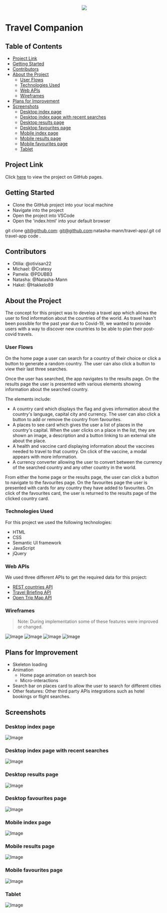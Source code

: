 <div style="text-align:center"><a href="https://natasha-mann.github.io/travel-app/"><img src="./assets/favicon/apple-touch-icon.png"/></a></div>

<h1>Travel Companion</h1>

<h2> Table of Contents </h2>

- [Project Link](#project-link)
- [Getting Started](#getting-started)
- [Contributors](#contributors)
- [About the Project](#about-the-project)
  - [User Flows](#user-flows)
  - [Technologies Used](#technologies-used)
  - [Web APIs](#web-apis)
  - [Wireframes](#wireframes)
- [Plans for Improvement](#plans-for-improvement)
- [Screenshots](#screenshots)
  - [Desktop index page](#desktop-index-page)
  - [Desktop index page with recent searches](#desktop-index-page-with-recent-searches)
  - [Desktop results page](#desktop-results-page)
  - [Desktop favourites page](#desktop-favourites-page)
  - [Mobile index page](#mobile-index-page)
  - [Mobile results page](#mobile-results-page)
  - [Mobile favourites page](#mobile-favourites-page)
  - [Tablet](#tablet)

## Project Link

Click [here](https://natasha-mann.github.io/travel-app/) to view the project on GitHub pages.

## Getting Started

- Clone the GitHub project into your local machine
- Navigate into the project
- Open the project into VSCode
- Open the 'index.html' into your default browser

git clone git@github.com: git@github.com:natasha-mann/travel-app/.git
cd travel-app
code .

## Contributors

- Otilia: @otivisan22
- Michael: @Cratesy
- Pamela: @PDUBB3
- Natasha: @Natasha-Mann
- Hakel: @Hakkelo89

## About the Project

The concept for this project was to develop a travel app which allows the user to find information about the countries of the world. As travel hasn't been possible for the past year due to Covid-19, we wanted to provide users with a way to discover new countries to be able to plan their post-covid travels.

### User Flows

On the home page a user can search for a country of their choice or click a button to generate a random country. The user can also click a button to view their last three searches.

Once the user has searched, the app navigates to the results page. On the results page the user is presented with various elements showing information about the searched country.

The elements include:

- A country card which displays the flag and gives information about the country's language, capital city and currency. The user can also click a button to add or remove the country from favourites.
- A places to see card which gives the user a list of places in the country's capital. When the user clicks on a place in the list, they are shown an image, a description and a button linking to an external site about the place.
- A health and vaccine card displaying information about the vaccines needed to travel to that country. On click of the vaccine, a modal appears with more information.
- A currency converter allowing the user to convert between the currency of the searched country and any other country in the world.

From either the home page or the results page, the user can click a button to navigate to the favourites page. On the favourites page the user is presented with cards for any country they have added to favourites. On click of the favourites card, the user is returned to the results page of the clicked country card.

### Technologies Used

For this project we used the following technologies:

- HTML
- CSS
- Semantic UI framework
- JavaScript
- jQuery

### Web APIs

We used three different APIs to get the required data for this project:

- [REST countries API](https://restcountries.eu/)
- [Travel Briefing API](https://travelbriefing.org/api)
- [Open Trip Map API](https://opentripmap.io/docs)

### Wireframes

> Note:
> During implementation some of these features were improved or changed.

![Image](./assets/screenshots/wireframe1.png)
![Image](./assets/screenshots/wireframe2.png)
![Image](./assets/screenshots/wireframe3.png)
![Image](./assets/screenshots/wireframe4.png)

## Plans for Improvement

- Skeleton loading
- Animation
  - Home page animation on search box
  - Micro-interactions
- Search bar on places card to allow the user to search for different cities
- Other features: Other third party APIs integrations such as hotel bookings or flight searches.

## Screenshots

### Desktop index page

![Image](./assets/screenshots/desktop1.png)

### Desktop index page with recent searches

![Image](./assets/screenshots/desktop2.png)

### Desktop results page

![Image](./assets/screenshots/desktop3.png)

### Desktop favourites page

![Image](./assets/screenshots/desktop4.png)

### Mobile index page

![Image](./assets/screenshots/mobile1.png)

### Mobile results page

![Image](./assets/screenshots/mobile2.png)

### Mobile favourites page

![Image](./assets/screenshots/mobile3.png)

### Tablet

![Image](./assets/screenshots/tablet.png)
